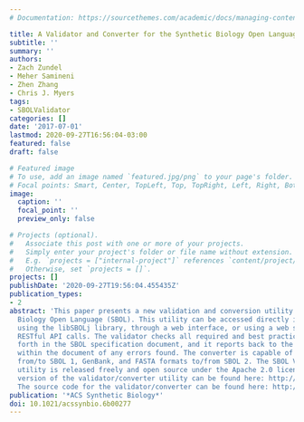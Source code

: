 ```yaml
---
# Documentation: https://sourcethemes.com/academic/docs/managing-content/

title: A Validator and Converter for the Synthetic Biology Open Language
subtitle: ''
summary: ''
authors:
- Zach Zundel
- Meher Samineni
- Zhen Zhang
- Chris J. Myers
tags:
- SBOLValidator
categories: []
date: '2017-07-01'
lastmod: 2020-09-27T16:56:04-03:00
featured: false
draft: false

# Featured image
# To use, add an image named `featured.jpg/png` to your page's folder.
# Focal points: Smart, Center, TopLeft, Top, TopRight, Left, Right, BottomLeft, Bottom, BottomRight.
image:
  caption: ''
  focal_point: ''
  preview_only: false

# Projects (optional).
#   Associate this post with one or more of your projects.
#   Simply enter your project's folder or file name without extension.
#   E.g. `projects = ["internal-project"]` references `content/project/deep-learning/index.md`.
#   Otherwise, set `projects = []`.
projects: []
publishDate: '2020-09-27T19:56:04.455435Z'
publication_types:
- 2
abstract: 'This paper presents a new validation and conversion utility for the Synthetic
  Biology Open Language (SBOL). This utility can be accessed directly in software
  using the libSBOLj library, through a web interface, or using a web service via
  RESTful API calls. The validator checks all required and best practice rules set
  forth in the SBOL specification document, and it reports back to the user the location
  within the document of any errors found. The converter is capable of translating
  from/to SBOL 1, GenBank, and FASTA formats to/from SBOL 2. The SBOL Validator/Converter
  utility is released freely and open source under the Apache 2.0 license. The online
  version of the validator/converter utility can be found here: http://www.async.ece.utah.edu/sbol-validator/.
  The source code for the validator/converter can be found here: http://github.com/SynBioDex/SBOL-Validator/.'
publication: '*ACS Synthetic Biology*'
doi: 10.1021/acssynbio.6b00277
---
```


